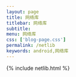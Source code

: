 ```yaml
---
layout: page
title: 网络库
titlebar: 网络库
subtitle: 
menu: 网络库
css: ['blog-page.css']
permalink: /netlib
keywords: android,网络库
---
```

{% include netlib.html %}